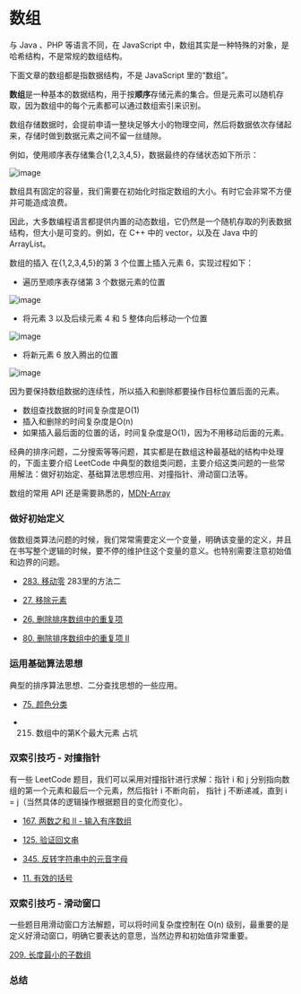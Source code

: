# 数组

与 Java 、PHP 等语言不同，在 JavaScript 中，数组其实是一种特殊的对象，是哈希结构，不是常规的数组结构。

下面文章的数组都是指数据结构，不是 JavaScript 里的“数组”。

**数组**是一种基本的数据结构，用于按**顺序**存储元素的集合。但是元素可以随机存取，因为数组中的每个元素都可以通过数组索引来识别。

数组存储数据时，会提前申请一整块足够大小的物理空间，然后将数据依次存储起来，存储时做到数据元素之间不留一丝缝隙。

例如，使用顺序表存储集合{1,2,3,4,5}，数据最终的存储状态如下所示：

![image](https://raw.githubusercontent.com/zhl1232/javascript-algorithm/master/static/img/array1.jpg)

数组具有固定的容量，我们需要在初始化时指定数组的大小。有时它会非常不方便并可能造成浪费。

因此，大多数编程语言都提供内置的动态数组，它仍然是一个随机存取的列表数据结构，但大小是可变的。例如，在 C++ 中的 vector，以及在 Java 中的 ArrayList。

数组的插入
在{1,2,3,4,5}的第 3 个位置上插入元素 6，实现过程如下：
- 遍历至顺序表存储第 3 个数据元素的位置

![image](https://raw.githubusercontent.com/zhl1232/javascript-algorithm/master/static/img/array2.jpg)

- 将元素 3 以及后续元素 4 和 5 整体向后移动一个位置

![image](https://raw.githubusercontent.com/zhl1232/javascript-algorithm/master/static/img/array3.jpg)

- 将新元素 6 放入腾出的位置

![image](https://raw.githubusercontent.com/zhl1232/javascript-algorithm/master/static/img/array4.jpg)

因为要保持数组数据的连续性，所以插入和删除都要操作目标位置后面的元素。

- 数组查找数据的时间复杂度是O(1)
- 插入和删除的时间复杂度是O(n)
- 如果插入最后面的位置的话，时间复杂度是O(1)，因为不用移动后面的元素。


经典的排序问题，二分搜索等等问题，其实都是在数组这种最基础的结构中处理的，下面主要介绍 LeetCode 中典型的数组类问题，主要介绍这类问题的一些常用解法：做好初始定、基础算法思想应用、对撞指针、滑动窗口法等。

数组的常用 API 还是需要熟悉的，[MDN-Array](https://developer.mozilla.org/zh-CN/docs/Web/JavaScript/Reference/Global_Objects/Array)

### 做好初始定义

做数组类算法问题的时候，我们常常需要定义一个变量，明确该变量的定义，并且在书写整个逻辑的时候，要不停的维护住这个变量的意义。也特别需要注意初始值和边界的问题。


- [283. 移动零](https://github.com/zhl1232/javascript-algorithm/tree/master/solve-problems/283.md) 283里的方法二

- [27. 移除元素](https://github.com/zhl1232/javascript-algorithm/tree/master/solve-problems/27.md)

- [26. 删除排序数组中的重复项](https://github.com/zhl1232/javascript-algorithm/tree/master/solve-problems/26.md)

- [80. 删除排序数组中的重复项 II](https://github.com/zhl1232/javascript-algorithm/tree/master/solve-problems/80.md)

### 运用基础算法思想

典型的排序算法思想、二分查找思想的一些应用。

- [75. 颜色分类](https://github.com/zhl1232/javascript-algorithm/tree/master/solve-problems/75.md)

- 215. 数组中的第K个最大元素  占坑

### 双索引技巧 - 对撞指针

有一些 LeetCode 题目，我们可以采用对撞指针进行求解：指针 i 和 j 分别指向数组的第一个元素和最后一个元素，然后指针 i 不断向前， 指针 j 不断递减，直到 i = j（当然具体的逻辑操作根据题目的变化而变化）。

- [167. 两数之和 II - 输入有序数组](https://github.com/zhl1232/javascript-algorithm/tree/master/solve-problems/167.md)

- [125. 验证回文串](https://github.com/zhl1232/javascript-algorithm/tree/master/solve-problems/125.md)

- [345. 反转字符串中的元音字母](https://github.com/zhl1232/javascript-algorithm/tree/master/solve-problems/345.md)

- [11. 有效的括号](https://github.com/zhl1232/javascript-algorithm/tree/master/solve-problems/11.md)

### 双索引技巧 - 滑动窗口

一些题目用滑动窗口方法解题，可以将时间复杂度控制在 O(n) 级别，最重要的是定义好滑动窗口，明确它要表达的意思，当然边界和初始值非常重要。

[209. 长度最小的子数组](https://github.com/zhl1232/javascript-algorithm/tree/master/solve-problems/209.md)

### 总结

